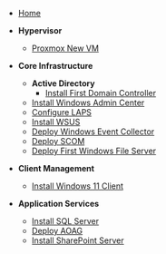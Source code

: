 <!-- _sidebar.md -->
- [Home](/)

- **Hypervisor**
  - [Proxmox New VM](1.0%20Hypervisor/1.1%20Proxmox-NewVM.md)

- **Core Infrastructure**
  - **Active Directory**
    - [Install First Domain Controller](2.0%20Core%20Infrastructure/Active%20Directory/2.01.%20Install-First-Domain-Controller.md)
  - [Install Windows Admin Center](2.0%20Core%20Infrastructure/2.02.%20Install-Windows-Admin-Center.md)
  - [Configure LAPS](2.0%20Core%20Infrastructure/2.04.%20Configure-LAPS.md)
  - [Install WSUS](2.0%20Core%20Infrastructure/2.05.%20Install-WSUS.md)
  - [Deploy Windows Event Collector](2.0%20Core%20Infrastructure/2.06.%20Deploy-WindowsEventCollector.md)
  - [Deploy SCOM](2.0%20Core%20Infrastructure/2.07.%20Deploy-SCOM.md)
  - [Deploy First Windows File Server](2.0%20Core%20Infrastructure/xx-Deploy-First-WindowsFileServer.md)

- **Client Management**
  - [Install Windows 11 Client](3.0%20Client%20Management/3.03.%20Install-Windows-11-Client.md)

- **Application Services**
  - [Install SQL Server](4.0%20Application%20Services/4.01-Install-SQL-Server.md)
  - [Deploy AOAG](4.0%20Application%20Services/4.02-Deploy-AOAG.md)
  - [Install SharePoint Server](4.0%20Application%20Services/4.03-Install-SharePointServer-SubEdit2.md)

